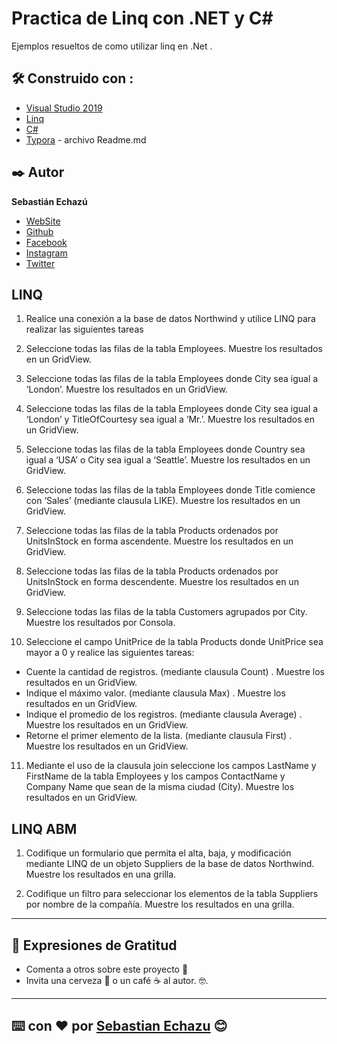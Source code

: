 # Practica de Linq con .NET y C#

Ejemplos resueltos de como utilizar linq en .Net .

## 🛠️ Construido con :

* [Visual Studio 2019](https://visualstudio.microsoft.com/es/vs/) 
* [Linq](https://docs.microsoft.com/en-us/dotnet/csharp/programming-guide/concepts/linq/)
* [C#](https://docs.microsoft.com/es-es/dotnet/csharp/tour-of-csharp/) 
* [Typora](https://www.typora.io/) -  archivo Readme.md

## ✒️ Autor

**Sebastián Echazú** 

* [WebSite](https://sebastianechazu.com/)
* [Github](https://github.com/SebastianEchazu)
* [Facebook](https://www.facebook.com/sebastian.echazu.1)
* [Instagram](https://www.instagram.com/seba_storm)
* [Twitter](https://twitter.com/seba_storm)

## LINQ 

1. Realice una conexión a la base de datos Northwind y utilice LINQ para realizar las siguientes tareas 

2. Seleccione todas las filas de la tabla Employees. Muestre los resultados en un GridView. 

3. Seleccione todas las filas de la tabla Employees donde City sea igual a ‘London’. Muestre los resultados en un GridView. 

4. Seleccione todas las filas de la tabla Employees donde City sea igual a ‘London’ y TitleOfCourtesy sea igual a ‘Mr.’. Muestre los resultados en un GridView. 

5. Seleccione todas las filas de la tabla Employees donde Country sea igual a ‘USA’ o City sea igual a ‘Seattle’. Muestre los resultados en un GridView. 

6. Seleccione todas las filas de la tabla Employees donde Title comience con ‘Sales’ (mediante clausula LIKE). Muestre los resultados en un GridView. 

7. Seleccione todas las filas de la tabla Products ordenados por UnitsInStock en forma ascendente. Muestre los resultados en un GridView. 

8. Seleccione todas las filas de la tabla Products ordenados por UnitsInStock en forma descendente. Muestre los resultados en un GridView. 

9. Seleccione todas las filas de la tabla Customers agrupados por City. Muestre los resultados por Consola. 

10. Seleccione el campo UnitPrice de la tabla Products donde UnitPrice sea mayor a 0 y realice las siguientes tareas: 

- Cuente la cantidad de registros. (mediante clausula Count) . Muestre los resultados en un GridView. 
- Indique el máximo valor. (mediante clausula Max) . Muestre los resultados en un GridView. 
- Indique el promedio de los registros. (mediante clausula Average) . Muestre los resultados en un GridView. 
- Retorne el primer elemento de la lista. (mediante clausula First) . Muestre los resultados en un GridView. 

11.  Mediante el uso de la clausula join seleccione los campos LastName y FirstName de la tabla Employees y los campos ContactName y Company Name que sean de la misma ciudad (City). Muestre los resultados en un GridView. 

## LINQ ABM  

1. Codifique un formulario que permita el alta, baja, y modificación mediante LINQ de un objeto Suppliers de la base de datos Northwind. Muestre los resultados en una grilla.  

2. Codifique un filtro para seleccionar los elementos de la tabla Suppliers por nombre de la compañía. Muestre los resultados en una grilla. 

---

## 🎁 Expresiones de Gratitud 

* Comenta a otros sobre este proyecto 📢
* Invita una cerveza 🍺 o un café ☕ al autor.  🤓. 

---
⌨️ con ❤️ por [Sebastian Echazu](https://github.com/SebastianEchazu) 😊
---